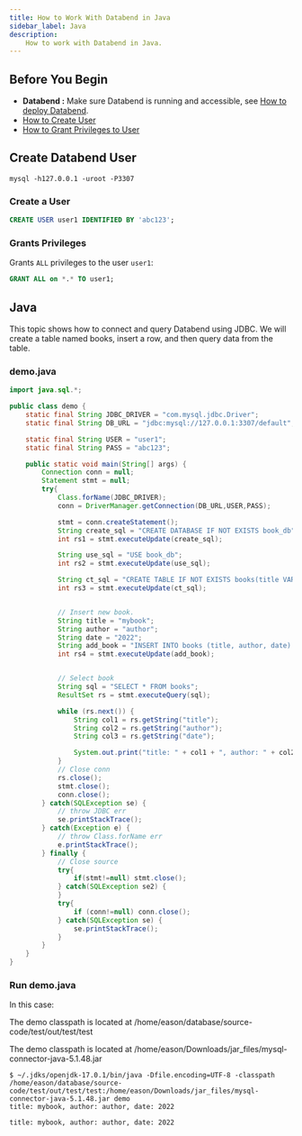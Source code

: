 ```yaml
---
title: How to Work With Databend in Java
sidebar_label: Java
description:
    How to work with Databend in Java.
---
```


## Before You Begin

* **Databend :** Make sure Databend is running and accessible, see [How to deploy Databend](/doc/deploy).
* [How to Create User](../30-reference/30-sql/00-ddl/30-user/01-user-create-user.md)
* [How to Grant Privileges to User](../30-reference/30-sql/00-ddl/30-user/10-grant-privileges.md)

## Create Databend User

```shell
mysql -h127.0.0.1 -uroot -P3307
```

### Create a User

```sql
CREATE USER user1 IDENTIFIED BY 'abc123';
```

### Grants Privileges

Grants `ALL` privileges to the user `user1`:
```sql
GRANT ALL on *.* TO user1;
```

## Java

This topic shows how to connect and query Databend using JDBC. We will create a table named books, insert a row, and then query data from the table.

### demo.java

```java title='demo.java'
import java.sql.*;

public class demo {
    static final String JDBC_DRIVER = "com.mysql.jdbc.Driver";
    static final String DB_URL = "jdbc:mysql://127.0.0.1:3307/default";

    static final String USER = "user1";
    static final String PASS = "abc123";

    public static void main(String[] args) {
        Connection conn = null;
        Statement stmt = null;
        try{
            Class.forName(JDBC_DRIVER);
            conn = DriverManager.getConnection(DB_URL,USER,PASS);

            stmt = conn.createStatement();
            String create_sql = "CREATE DATABASE IF NOT EXISTS book_db";
            int rs1 = stmt.executeUpdate(create_sql);

            String use_sql = "USE book_db";
            int rs2 = stmt.executeUpdate(use_sql);

            String ct_sql = "CREATE TABLE IF NOT EXISTS books(title VARCHAR, author VARCHAR, date VARCHAR)";
            int rs3 = stmt.executeUpdate(ct_sql);


            // Insert new book.
            String title = "mybook";
            String author = "author";
            String date = "2022";
            String add_book = "INSERT INTO books (title, author, date) VALUES ('"+ title +"', '"+ author +"', '" + date + "')";
            int rs4 = stmt.executeUpdate(add_book);


            // Select book
            String sql = "SELECT * FROM books";
            ResultSet rs = stmt.executeQuery(sql);

            while (rs.next()) {
                String col1 = rs.getString("title");
                String col2 = rs.getString("author");
                String col3 = rs.getString("date");

                System.out.print("title: " + col1 + ", author: " + col2 + ", date: " + col3);
            }
            // Close conn
            rs.close();
            stmt.close();
            conn.close();
        } catch(SQLException se) {
            // throw JDBC err
            se.printStackTrace();
        } catch(Exception e) {
            // throw Class.forName err
            e.printStackTrace();
        } finally {
            // Close source
            try{
                if(stmt!=null) stmt.close();
            } catch(SQLException se2) {
            }
            try{
                if (conn!=null) conn.close();
            } catch(SQLException se) {
                se.printStackTrace();
            }
        }
    }
}
```

### Run demo.java

In this case:

The demo classpath is located at /home/eason/database/source-code/test/out/test/test

The demo classpath is located at /home/eason/Downloads/jar_files/mysql-connector-java-5.1.48.jar

```shell
$ ~/.jdks/openjdk-17.0.1/bin/java -Dfile.encoding=UTF-8 -classpath /home/eason/database/source-code/test/out/test/test:/home/eason/Downloads/jar_files/mysql-connector-java-5.1.48.jar demo
title: mybook, author: author, date: 2022
```

```text title='Outputs'
title: mybook, author: author, date: 2022
```
